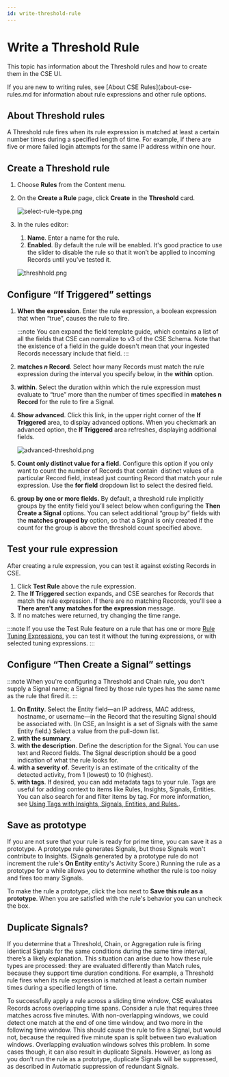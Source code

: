 ```yaml
---
id: write-threshold-rule
---
```


# Write a Threshold Rule

This topic has information about the Threshold rules and how to create them in the CSE UI.

If you are new to writing rules, see [About CSE Rules](about-cse-rules.md for information about rule expressions and other rule options.

## About Threshold rules

A Threshold rule fires when its rule expression is matched at least a certain number times during a specified length of time. For example, if there are five or more failed login attempts for the same IP address within one hour. 

## Create a Threshold rule

1. Choose **Rules** from the Content menu.
1. On the **Create a Rule** page, click **Create** in the **Threshold** card. 

    ![select-rule-type.png](/img/cloud-siem-enterprise/select-rule-type.png)
1. In the rules editor: 

   1. **Name**. Enter a name for the rule.
   1. **Enabled**. By default the rule will be enabled. It's good practice to use the slider to disable the rule so that it won’t be applied to incoming Records until you’ve tested it.       

    ![threshhold.png](/img/cloud-siem-enterprise/threshhold.png)

## Configure “If Triggered” settings

1. **When the expression**. Enter the rule expression, a boolean expression that when “true”, causes the rule to fire. 

    :::note
    You can expand the field template guide, which contains a list of all the fields that CSE can normalize to v3 of the CSE Schema. Note that the existence of a field in the guide doesn't mean that your ingested Records necessary include that field.
    :::

1. **matches *n* Record**. Select how many Records must match the rule expression during the interval you specify below, in the **within** option.
1. **within**. Select the duration within which the rule expression must evaluate to “true” more than the number of times specified in **matches n Record** for the rule to fire a Signal.
1. **Show advanced**. Click this link, in the upper right corner of the **If Triggered** area, to display advanced options. When you checkmark an advanced option, the **If Triggered** area refreshes, displaying additional fields.

    ![advanced-threshold.png](/img/cloud-siem-enterprise/advanced-threshold.png)
1. **Count only distinct value for a field.** Configure this option if you only want to count the number of Records that contain  distinct values of a particular Record field, instead just counting Record that match your rule expression. Use the **for field** dropdown list to select the desired field. 
1. **group by one or more fields.** By default, a threshold rule implicitly groups by the entity field you’ll select below when configuring the **Then Create a Signal** options. You can select additional “group by” fields with the **matches grouped by** option, so that a Signal is only created if the count for the group is above the threshold count specified above. 

## Test your rule expression
After creating a rule expression, you can test it against existing Records in CSE. 

1. Click **Test Rule** above the rule expression. 
1. The **If Triggered** section expands, and CSE searches for Records that match the rule expression. If there are no matching Records, you'll see a **There aren't any matches for the expression** message.
1. If no matches were returned, try changing the time range. 

:::note
If you use the Test Rule feature on a rule that has one or more [Rule Tuning Expressions](rule-tuning-expressions.md), you can test it without the tuning expressions, or with selected tuning expressions.
:::

## Configure “Then Create a Signal” settings

:::note
When you're configuring a Threshold and Chain rule, you don't supply a Signal name; a Signal fired by those rule types has the same name as the rule that fired it.
:::

1. **On Entity**. Select the Entity field—an IP address, MAC address, hostname, or username—in the Record that the resulting Signal should be associated with. (In CSE, an Insight is a set of Signals with the same Entity field.) Select a value from the pull-down list. 
1. **with the summary**.
1. **with the description**. Define the description for the Signal. You can use text and Record fields. The Signal description should be a good indication of what the rule looks for.
1. **with a severity of**. Severity is an estimate of the criticality of the detected activity, from 1 (lowest) to 10 (highest).
1. **with tags**. If desired, you can add metadata tags to your rule. Tags are useful for adding context to items like Rules, Insights, Signals, Entities. You can also search for and filter items by tag. For more information, see [Using Tags with Insights, Signals, Entities, and Rules.](../records-signals-entities-insights/tags-insights-signals-entities-rules.md).

## Save as prototype
If you are not sure that your rule is ready for prime time, you can save it as a prototype. A prototype rule generates Signals, but those Signals won't contribute to Insights. (Signals generated by a prototype rule do not increment the rule's **On Entity** entity's Activity Score.) Running the rule as a prototype for a while allows you to determine whether the rule is too noisy and fires too many Signals.

To make the rule a prototype, click the box next to **Save this rule as a prototype**. When you are satisfied with the rule's behavior you can uncheck the box.

## Duplicate Signals?
If you determine that a Threshold, Chain, or Aggregation rule is firing identical Signals for the same conditions during the same time interval, there’s a likely explanation. This situation can arise due to how these rule types are processed: they are evaluated differently than Match rules, because they support time duration conditions. For example, a Threshold rule fires when its rule expression is matched at least a certain number times during a specified length of time.

To successfully apply a rule across a sliding time window, CSE evaluates Records across overlapping time spans. Consider a rule that requires three matches across five minutes. With non-overlapping windows, we could detect one match at the end of one time window, and two more in the following time window. This should cause the rule to fire a Signal, but would not, because the required five minute span is split between two evaluation windows. Overlapping evaluation windows solves this problem. In some cases though, it can also result in duplicate Signals. However, as long as you don’t run the rule as a prototype, duplicate Signals will be suppressed, as described in Automatic suppression of redundant Signals.
